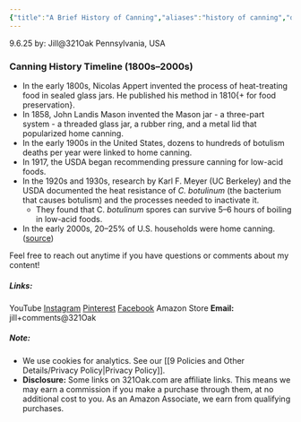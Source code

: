 ```yaml
---
{"title":"A Brief History of Canning","aliases":"history of canning","dg-date":"2025-09-06","dg-publish":true,"dg-home":false,"dg-metatags":{"title":"Home Canning History Timeline (1800s–2000s)","description":"From Appert and Mason jars to USDA pressure canning, trace the key milestones that shaped safe home canning.","og:title":"Home Canning History Timeline (1800s–2000s)","og:description":"From Appert and Mason jars to USDA pressure canning, trace the key milestones that shaped safe home canning.","og:type":"article","og:url":"https://321oak.com/home-canning-history-timeline","og:site_name":"321 Oak","og:image":"https://321oak.com/images/canning-timeline-1200x630.jpg","og:image:width":"1200","og:image:height":"630","twitter:card":"summary_large_image","twitter:site":"@321oak","twitter:image":"https://321oak.com/images/canning-timeline-1200x630.jpg","twitter:image:alt":"Historical images of home canning from Appert to USDA guidance"},"permalink":"/3-kitchen-cooking-and-recipes/2-notes-on-home-canning/a-brief-history-of-canning/","metatags":{"title":"Home Canning History Timeline (1800s–2000s)","description":"From Appert and Mason jars to USDA pressure canning, trace the key milestones that shaped safe home canning.","og:title":"Home Canning History Timeline (1800s–2000s)","og:description":"From Appert and Mason jars to USDA pressure canning, trace the key milestones that shaped safe home canning.","og:type":"article","og:url":"https://321oak.com/home-canning-history-timeline","og:site_name":"321 Oak","og:image":"https://321oak.com/images/canning-timeline-1200x630.jpg","og:image:width":"1200","og:image:height":"630","twitter:card":"summary_large_image","twitter:site":"@321oak","twitter:image":"https://321oak.com/images/canning-timeline-1200x630.jpg","twitter:image:alt":"Historical images of home canning from Appert to USDA guidance"},"dgPassFrontmatter":true,"noteIcon":""}
---
```


9.6.25
by: Jill@321Oak
Pennsylvania, USA

### Canning History Timeline (1800s–2000s)

- In the early 1800s, Nicolas Appert invented the process of heat-treating food in sealed glass jars. He published his method in 1810{+ for food preservation}.
- In 1858, John Landis Mason invented the Mason jar - a three-part system - a threaded glass jar, a rubber ring, and a metal lid that popularized home canning.
- In the early 1900s in the United States, dozens to hundreds of botulism deaths per year were linked to home canning.
- In 1917, the USDA began recommending pressure canning for low-acid foods.
- In the 1920s and 1930s, research by Karl F. Meyer (UC Berkeley) and the USDA documented the heat resistance of _C. botulinum_ (the bacterium that causes botulism) and the processes needed to inactivate it.
	- They found that C. *botulinum* spores can survive 5–6 hours of boiling in low-acid foods.
- In the early 2000s, 20–25% of U.S. households were home canning. ([source](https://nchfp.uga.edu/papers/2007/canning_survey.html?utm_source=chatgpt.com))


Feel free to reach out anytime if you have questions or comments about my content!
##### Links:
YouTube
[Instagram](https://www.instagram.com/jill_321oak/)
[Pinterest](https://www.pinterest.com/Jill_321Oak/)
[Facebook](https://www.facebook.com/321Oak)
Amazon Store
**Email:** jill+comments@321Oak

##### Note:
- We use cookies for analytics. See our [[9 Policies and Other Details/Privacy Policy\|Privacy Policy]].
- **Disclosure:** Some links on 321Oak.com are affiliate links. This means we may earn a commission if you make a purchase through them, at no additional cost to you. As an Amazon Associate, we earn from qualifying purchases.
